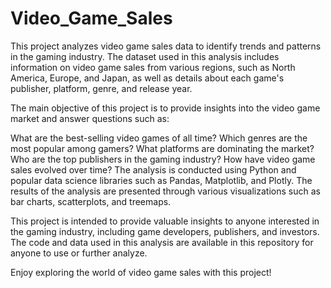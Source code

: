 # Video_Game_Sales

This project analyzes video game sales data to identify trends and patterns in the gaming industry. The dataset used in this analysis includes information on video game sales from various regions, such as North America, Europe, and Japan, as well as details about each game's publisher, platform, genre, and release year.

The main objective of this project is to provide insights into the video game market and answer questions such as:

What are the best-selling video games of all time?
Which genres are the most popular among gamers?
What platforms are dominating the market?
Who are the top publishers in the gaming industry?
How have video game sales evolved over time?
The analysis is conducted using Python and popular data science libraries such as Pandas, Matplotlib, and Plotly. The results of the analysis are presented through various visualizations such as bar charts, scatterplots, and treemaps.

This project is intended to provide valuable insights to anyone interested in the gaming industry, including game developers, publishers, and investors. The code and data used in this analysis are available in this repository for anyone to use or further analyze.

Enjoy exploring the world of video game sales with this project!
